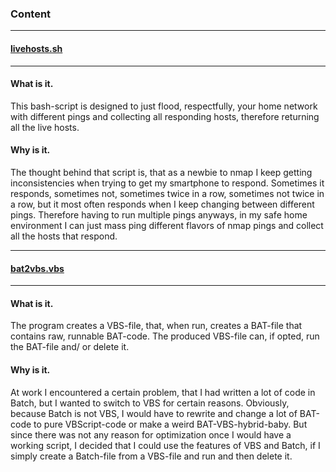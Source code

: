 ### Content

---

#### [livehosts.sh](https://github.com/haraldar/linux#livehostssh)

---

#### What is it.

This bash-script is designed to just flood, respectfully, your home network with different pings and collecting all responding hosts, therefore returning all the live hosts.

#### Why is it.

The thought behind that script is, that as a newbie to nmap I keep getting inconsistencies when trying to get my smartphone to respond. Sometimes it responds, sometimes not, sometimes twice in a row, sometimes not twice in a row, but it most often responds when I keep changing between different pings. Therefore having to run multiple pings anyways, in my safe home environment I can just mass ping different flavors of nmap pings and collect all the hosts that respond.

---

#### [bat2vbs.vbs](https://github.com/haraldar/linux#bat2vbsvbs) 

---

#### What is it.

The program creates a VBS-file, that, when run, creates a BAT-file that contains raw, runnable BAT-code. The produced VBS-file can, if opted, run the BAT-file and/ or delete it.

#### Why is it.

At work I encountered a certain problem, that I had written a lot of code in Batch, but I wanted to switch to VBS for certain reasons. Obviously, because Batch is not VBS, I would have to rewrite and change a lot of BAT-code to pure VBScript-code or make a weird BAT-VBS-hybrid-baby. But since there was not any reason for optimization once I would have a working script, I decided that I could use the features of VBS and Batch, if I simply create a Batch-file from a VBS-file and run and then delete it.
